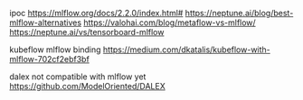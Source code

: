 ipoc
https://mlflow.org/docs/2.2.0/index.html#
https://neptune.ai/blog/best-mlflow-alternatives
https://valohai.com/blog/metaflow-vs-mlflow/
https://neptune.ai/vs/tensorboard-mlflow

kubeflow mlflow binding
https://medium.com/dkatalis/kubeflow-with-mlflow-702cf2ebf3bf


dalex not compatible with mlflow yet
https://github.com/ModelOriented/DALEX

